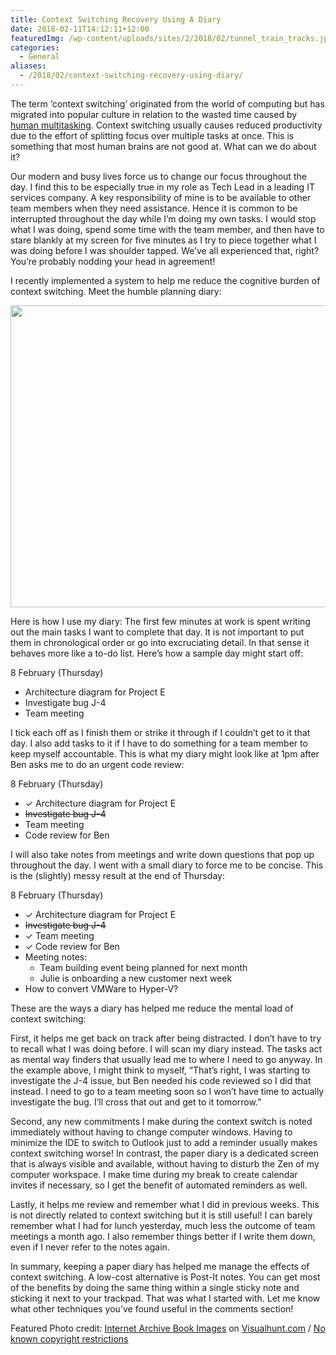 ```yaml
---
title: Context Switching Recovery Using A Diary
date: 2018-02-11T14:12:11+12:00
featuredImg: /wp-content/uploads/sites/2/2018/02/tunnel_train_tracks.jpg
categories:
  - General
aliases:
  - /2018/02/context-switching-recovery-using-diary/
---
```

The term ‘context switching’ originated from the world of computing but has migrated into popular culture in relation to the wasted time caused by [human multitasking](https://en.wikipedia.org/wiki/Human_multitasking). Context switching usually causes reduced productivity due to the effort of splitting focus over multiple tasks at once. This is something that most human brains are not good at. What can we do about it?

Our modern and busy lives force us to change our focus throughout the day. I find this to be especially true in my role as Tech Lead in a leading IT services company. A key responsibility of mine is to be available to other team members when they need assistance. Hence it is common to be interrupted throughout the day while I’m doing my own tasks. I would stop what I was doing, spend some time with the team member, and then have to stare blankly at my screen for five minutes as I try to piece together what I was doing before I was shoulder tapped. We’ve all experienced that, right? You’re probably nodding your head in agreement!

I recently implemented a system to help me reduce the cognitive burden of context switching. Meet the humble planning diary:

[<img src="/wp-content/uploads/sites/2/2018/02/a5-diary.jpg" alt="" width="640" height="483" class="aligncenter size-large wp-image-397" srcset="/wp-content/uploads/sites/2/2018/02/a5-diary.jpg 1024w, /wp-content/uploads/sites/2/2018/02/a5-diary.jpg 300w, /wp-content/uploads/sites/2/2018/02/a5-diary.jpg 768w" sizes="(max-width: 640px) 100vw, 640px" />](/wp-content/uploads/sites/2/2018/02/a5-diary.jpg)

Here is how I use my diary: The first few minutes at work is spent writing out the main tasks I want to complete that day. It is not important to put them in chronological order or go into excruciating detail. In that sense it behaves more like a to-do list. Here’s how a sample day might start off:

8 February (Thursday)

  * Architecture diagram for Project E
  * Investigate bug J-4
  * Team meeting

I tick each off as I finish them or strike it through if I couldn’t get to it that day. I also add tasks to it if I have to do something for a team member to keep myself accountable. This is what my diary might look like at 1pm after Ben asks me to do an urgent code review:

8 February (Thursday)

  * ✓ Architecture diagram for Project E
  * <span style="text-decoration: line-through;">Investigate bug J-4</span>
  * Team meeting
  * Code review for Ben

I will also take notes from meetings and write down questions that pop up throughout the day. I went with a small diary to force me to be concise. This is the (slightly) messy result at the end of Thursday:

8 February (Thursday)

  * ✓ Architecture diagram for Project E
  * <span style="text-decoration: line-through;">Investigate bug J-4</span>
  * ✓ Team meeting
  * ✓ Code review for Ben
  * Meeting notes: 
      * Team building event being planned for next month
      * Julie is onboarding a new customer next week
  * How to convert VMWare to Hyper-V?

These are the ways a diary has helped me reduce the mental load of context switching:

First, it helps me get back on track after being distracted. I don’t have to try to recall what I was doing before. I will scan my diary instead. The tasks act as mental way finders that usually lead me to where I need to go anyway. In the example above, I might think to myself, “That’s right, I was starting to investigate the J-4 issue, but Ben needed his code reviewed so I did that instead. I need to go to a team meeting soon so I won’t have time to actually investigate the bug. I’ll cross that out and get to it tomorrow.”

Second, any new commitments I make during the context switch is noted immediately without having to change computer windows. Having to minimize the IDE to switch to Outlook just to add a reminder usually makes context switching worse! In contrast, the paper diary is a dedicated screen that is always visible and available, without having to disturb the Zen of my computer workspace. I make time during my break to create calendar invites if necessary, so I get the benefit of automated reminders as well.

Lastly, it helps me review and remember what I did in previous weeks. This is not directly related to context switching but it is still useful! I can barely remember what I had for lunch yesterday, much less the outcome of team meetings a month ago. I also remember things better if I write them down, even if I never refer to the notes again.

In summary, keeping a paper diary has helped me manage the effects of context switching. A low-cost alternative is Post-It notes. You can get most of the benefits by doing the same thing within a single sticky note and sticking it next to your trackpad. That was what I started with. Let me know what other techniques you’ve found useful in the comments section!

Featured Photo credit: [Internet Archive Book Images](https://visualhunt.com/author/2b5ccf) on [Visualhunt.com](https://visualhunt.com/re/7a6eea) /  [No known copyright restrictions](http://flickr.com/commons/usage/)